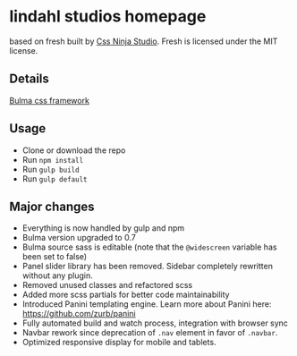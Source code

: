 # lindahl studios homepage
based on fresh built by [Css Ninja Studio](https://cssninja.io). Fresh is licensed under the MIT license.

## Details

[Bulma css framework](https://bulma.io)

## Usage

* Clone or download the repo
* Run `npm install`
* Run `gulp build`
* Run `gulp default`

## Major changes

* Everything is now handled by gulp and npm
* Bulma version upgraded to 0.7
* Bulma source sass is editable (note that the `@widescreen` variable has been set to false)
* Panel slider library has been removed. Sidebar completely rewritten without any plugin.
* Removed unused classes and refactored scss
* Added more scss partials for better code maintainability
* Introduced Panini templating engine. Learn more about Panini here: https://github.com/zurb/panini
* Fully automated build and watch process, integration with browser sync
* Navbar rework since deprecation of `.nav` element in favor of `.navbar`.
* Optimized responsive display for mobile and tablets.
